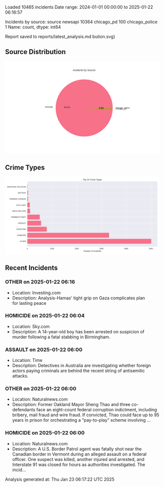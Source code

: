 
Loaded 10465 incidents
Date range: 2024-01-01 00:00:00 to 2025-01-22 06:16:57

Incidents by source:
source
newsapi           10364
chicago_pd          100
chicago_police        1
Name: count, dtype: int64

Report saved to reports/latest_analysis.md
bution.svg)

## Source Distribution
![Source Distribution](images/source_distribution.svg)

## Crime Types
![Crime Types](images/crime_types.svg)

## Recent Incidents

### OTHER on 2025-01-22 06:16
- Location: Investing.com
- Description: Analysis-Hamas' tight grip on Gaza complicates plan for lasting peace


### HOMICIDE on 2025-01-22 06:04
- Location: Sky.com
- Description: A 14-year-old boy has been arrested on suspicion of murder following a fatal stabbing in Birmingham.


### ASSAULT on 2025-01-22 06:00
- Location: Time
- Description: Detectives in Australia are investigating whether foreign actors paying criminals are behind the recent string of antisemitic attacks.


### OTHER on 2025-01-22 06:00
- Location: Naturalnews.com
- Description: Former Oakland Mayor Sheng Thao and three co-defendants face an eight-count federal corruption indictment, including bribery, mail fraud and wire fraud. If convicted, Thao could face up to 95 years in prison for orchestrating a “pay-to-play” scheme involving …


### HOMICIDE on 2025-01-22 06:00
- Location: Naturalnews.com
- Description: A U.S. Border Patrol agent was fatally shot near the Canadian border in Vermont during an alleged assault on a federal officer. One suspect was killed, another injured and arrested, and Interstate 91 was closed for hours as authorities investigated. The incid…

Analysis generated at: Thu Jan 23 06:17:22 UTC 2025
